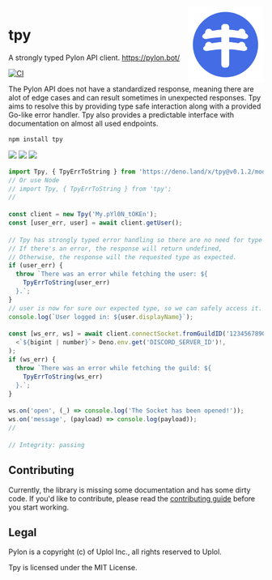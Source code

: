 <img align="right" width="150" src=".github/assets/pylon.svg">

# tpy

A strongly typed Pylon API client. https://pylon.bot/

[![CI](https://github.com/insyri/tpy/actions/workflows/ci.yml/badge.svg)](https://github.com/insyri/tpy/actions/workflows/ci.yml)

The Pylon API does not have a standardized response, meaning there are alot of
edge cases and can result sometimes in unexpected responses. Tpy aims to resolve
this by providing type safe interaction along with a provided Go-like error
handler. Tpy also provides a predictable interface with documentation on almost
all used endpoints.

```bash
npm install tpy
```

[![](https://shields.io/badge/deno-05122A?logo=deno&style=for-the-badge)](https://deno.land/)
[![](https://shields.io/badge/node.js-05122A?logo=node.js&style=for-the-badge)](https://nodejs.org/)
[![](https://shields.io/badge/typescript-05122A?logo=typescript&style=for-the-badge)](https://www.typescriptlang.org/)

<!-- DO NOT EDIT, edit in ./_readme.ts -->

```ts
import Tpy, { TpyErrToString } from 'https://deno.land/x/tpy@v0.1.2/mod.ts';
// Or use Node
// import Tpy, { TpyErrToString } from 'tpy';
// 

const client = new Tpy('My.pYl0N_tOKEn');
const [user_err, user] = await client.getUser();

// Tpy has strongly typed error handling so there are no need for type guards.
// If there's an error, the response will return undefined,
// Otherwise, the response will the requested type as expected.
if (user_err) {
  throw `There was an error while fetching the user: ${
    TpyErrToString(user_err)
  }.`;
}
// user is now for sure our expected type, so we can safely access it.
console.log(`User logged in: ${user.displayName}`);

const [ws_err, ws] = await client.connectSocket.fromGuildID('123456789012345');
  <`${bigint | number}`> Deno.env.get('DISCORD_SERVER_ID')!,
);
if (ws_err) {
  throw `There was an error while fetching the guild: ${
    TpyErrToString(ws_err)
  }.`;
}

ws.on('open', (_) => console.log('The Socket has been opened!'));
ws.on('message', (payload) => console.log(payload));
// 

// Integrity: passing
```

## Contributing

Currently, the library is missing some documentation and has some dirty code. If
you'd like to contribute, please read the
[contributing guide](.github/CONTRIBUTING.md) before you start working.

## Legal

Pylon is a copyright (c) of Uplol Inc., all rights reserved to Uplol.

Tpy is licensed under the MIT License.

